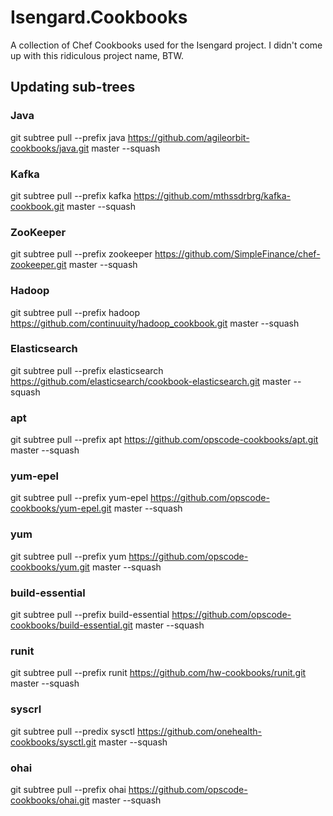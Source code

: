 Isengard.Cookbooks
==================

A collection of Chef Cookbooks used for the Isengard project. I didn't come up with this ridiculous project name, BTW.

## Updating sub-trees

### Java

git subtree pull --prefix java https://github.com/agileorbit-cookbooks/java.git master --squash

### Kafka

git subtree pull --prefix kafka https://github.com/mthssdrbrg/kafka-cookbook.git master --squash

### ZooKeeper

git subtree pull --prefix zookeeper https://github.com/SimpleFinance/chef-zookeeper.git master --squash

### Hadoop

git subtree pull --prefix hadoop https://github.com/continuuity/hadoop_cookbook.git master --squash

### Elasticsearch

git subtree pull --prefix elasticsearch https://github.com/elasticsearch/cookbook-elasticsearch.git master --squash

### apt

git subtree pull --prefix apt https://github.com/opscode-cookbooks/apt.git master --squash

### yum-epel

git subtree pull --prefix yum-epel https://github.com/opscode-cookbooks/yum-epel.git master --squash

### yum

git subtree pull --prefix yum https://github.com/opscode-cookbooks/yum.git master --squash

### build-essential

git subtree pull --prefix build-essential https://github.com/opscode-cookbooks/build-essential.git master --squash

### runit

git subtree pull --prefix runit https://github.com/hw-cookbooks/runit.git master --squash

### syscrl

git subtree pull --predix sysctl https://github.com/onehealth-cookbooks/sysctl.git master --squash

### ohai

git subtree pull --prefix ohai https://github.com/opscode-cookbooks/ohai.git master --squash
